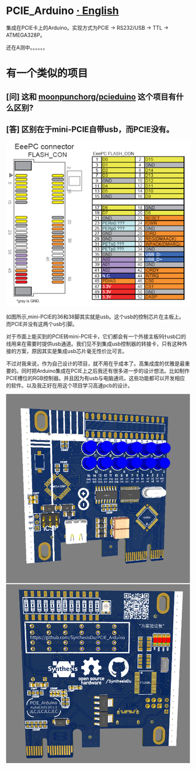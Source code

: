 # PCIE_Arduino [· English](../README.md)

集成在PCIE卡上的Arduino。实现方式为PCIE → RS232/USB → TTL → ATMEGA328P。

还在A测中。。。。。。


# 有一个类似的项目

[问] 这和 [moonpunchorg/pcieduino](https://github.com/moonpunchorg/pcieduino) 这个项目有什么区别?
---
[答] 区别在于mini-PCIE自带usb，而PCIE没有。
---
![(图片加载失败)](img/mini-PCIE.png)

如图所示,mini-PCIE的36和38脚其实就是usb。这个usb的控制芯片在主板上。
而PCIE并没有这两个usb引脚。

对于市面上能买到的PCIE转mini-PCIE卡，它们都会有一个外接主板9针usb口的线用来在需要时提供usb通道。我们见不到集成usb控制器的转接卡，只有这种外接的方案，原因其实是集成usb芯片毫无性价比可言。

不过对我来说，作为自己设计的项目，就不用在乎成本了。高集成度的优雅是最重要的。同时把Arduino集成在PCIE上之后我还有很多进一步的设计想法。比如制作PCIE槽位的RGB控制器。并且因为有usb与电脑通讯，这些功能都可以开发相应的软件。以及我正好在用这个项目学习高速pcb的设计。





![(图片加载失败)](img/1.png)
![(图片加载失败)](img/2.png)

